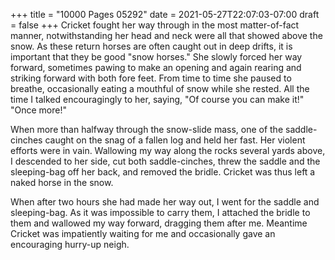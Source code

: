 +++
title = "10000 Pages 05292"
date = 2021-05-27T22:07:03-07:00
draft = false
+++
Cricket fought her way through in the most matter-of-fact manner, notwithstanding her head and neck were all that showed above the snow. As these return horses are often caught out in deep drifts, it is important that they be good "snow horses." She slowly forced her way forward, sometimes pawing to make an opening and again rearing and striking forward with both fore feet. From time to time she paused to breathe, occasionally eating a mouthful of snow while she rested. All the time I talked encouragingly to her, saying, "Of course you can make it!" "Once more!"

When more than halfway through the snow-slide mass, one of the saddle-cinches caught on the snag of a fallen log and held her fast. Her violent efforts were in vain. Wallowing my way along the rocks several yards above, I descended to her side, cut both saddle-cinches, threw the saddle and the sleeping-bag off her back, and removed the bridle. Cricket was thus left a naked horse in the snow.

When after two hours she had made her way out, I went for the saddle and sleeping-bag. As it was impossible to carry them, I attached the bridle to them and wallowed my way forward, dragging them after me. Meantime Cricket was impatiently waiting for me and occasionally gave an encouraging hurry-up neigh.
